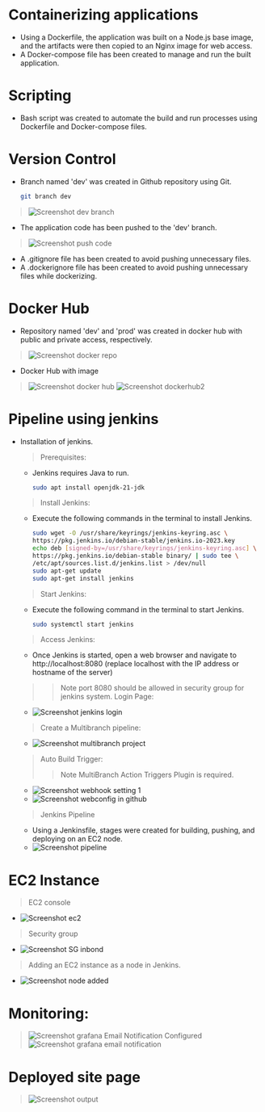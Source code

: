 # Containerizing applications
+ Using a Dockerfile, the application was built on a Node.js base image, and the artifacts were then copied to an Nginx image for web access.
+ A Docker-compose file has been created to manage and run the built application.
# Scripting
+ Bash script was created to automate the build and run processes using Dockerfile and Docker-compose files.
# Version Control
+ Branch named 'dev' was created in Github repository using Git.
  ```bash
  git branch dev
 > ![Screenshot dev branch](https://github.com/Vjyguvi/capstone_devOps_app_depl/assets/150816386/084f5c96-9307-481c-932b-e47974fe21ad) 
+ The application code has been pushed to the 'dev' branch.
> ![Screenshot push code](https://github.com/Vjyguvi/capstone_devOps_app_depl/assets/150816386/daecece1-01d6-48ca-806b-6a2ce5439f27)
+ A .gitignore file has been created to avoid pushing unnecessary files.
+ A .dockerignore file has been created to avoid pushing unnecessary files while dockerizing.
# Docker Hub
+ Repository named 'dev' and 'prod' was created in docker hub with public and private access, respectively.
> ![Screenshot docker repo](https://github.com/Vjyguvi/capstone_devOps_app_depl/assets/150816386/f805d30d-6ba3-43a8-b4dc-b06fb6b249d4)
+ Docker Hub with image
> ![Screenshot docker hub](https://github.com/Vjyguvi/capstone_devOps_app_depl/assets/150816386/10773b62-dec5-47cf-82f5-59c2700dace0)
> ![Screenshot dockerhub2](https://github.com/Vjyguvi/capstone_devOps_app_depl/assets/150816386/c3952f07-4c64-4735-bf81-4148a1142159)
# Pipeline using jenkins
+ Installation of jenkins.
  > Prerequisites:
  + Jenkins requires Java to run.
    ```bash
    sudo apt install openjdk-21-jdk
  > Install Jenkins:
  + Execute the following commands in the terminal to install Jenkins.
    ```bash
    sudo wget -O /usr/share/keyrings/jenkins-keyring.asc \
    https://pkg.jenkins.io/debian-stable/jenkins.io-2023.key
    echo deb [signed-by=/usr/share/keyrings/jenkins-keyring.asc] \
    https://pkg.jenkins.io/debian-stable binary/ | sudo tee \
    /etc/apt/sources.list.d/jenkins.list > /dev/null
    sudo apt-get update
    sudo apt-get install jenkins
  > Start Jenkins:
  + Execute the following command in the terminal to start Jenkins.
    ```bash
    sudo systemctl start jenkins
  > Access Jenkins:
  + Once Jenkins is started, open a web browser and navigate to http://localhost:8080 (replace localhost with the IP address or hostname of the server)
  >> Note port 8080 should be allowed in security group for jenkins system.
  > Login Page:
  + ![Screenshot jenkins login](https://github.com/Vjyguvi/capstone_devOps_app_depl/assets/150816386/348effbe-ad56-4df8-a4b1-162f659a3b60)
  > Create a Multibranch pipeline:
  + ![Screenshot multibranch project](https://github.com/Vjyguvi/capstone_devOps_app_depl/assets/150816386/8933fbee-9fea-4381-b571-833383ce1be3)
  > Auto Build Trigger:
  >> Note MultiBranch Action Triggers Plugin is required.
  + ![Screenshot webhook setting 1](https://github.com/Vjyguvi/capstone_devOps_app_depl/assets/150816386/a8e94e68-d7d0-4226-b1c5-e07eb6561bc2)
  + ![Screenshot webconfig in github](https://github.com/Vjyguvi/capstone_devOps_app_depl/assets/150816386/eadb3d36-ce1c-456c-92bf-af03c9b096c5)

  > Jenkins Pipeline
  + Using a Jenkinsfile, stages were created for building, pushing, and deploying on an EC2 node.
  + ![Screenshot pipeline](https://github.com/Vjyguvi/capstone_devOps_app_depl/assets/150816386/47040ac9-c239-43b5-9ac1-51beff90d05c)
# EC2 Instance
 > EC2 console
 + ![Screenshot ec2](https://github.com/Vjyguvi/capstone_devOps_app_depl/assets/150816386/7839fd10-55b6-411e-96d0-e601c2224c2d)
 > Security group
 + ![Screenshot SG inbond](https://github.com/Vjyguvi/capstone_devOps_app_depl/assets/150816386/54474da8-2ab6-463a-b839-d37a5806c868)
 > Adding an EC2 instance as a node in Jenkins.
 + ![Screenshot node added](https://github.com/Vjyguvi/capstone_devOps_app_depl/assets/150816386/bbc5e980-d8dc-4af6-9838-ecc8638d8187)
# Monitoring:
> ![Screenshot grafana](https://github.com/Vjyguvi/capstone_devOps_app_depl/assets/150816386/cf418c59-110d-4a54-be19-8b8615ecc6a0)
> Email Notification Configured
> ![Screenshot grafana email notification](https://github.com/Vjyguvi/capstone_devOps_app_depl/assets/150816386/a11bced3-5b03-4ded-9bfc-d8fb2cc682bb)
# Deployed site page
> ![Screenshot output](https://github.com/Vjyguvi/capstone_devOps_app_depl/assets/150816386/caaa79b1-155e-4af3-8dfa-c7c1a51e779b)
